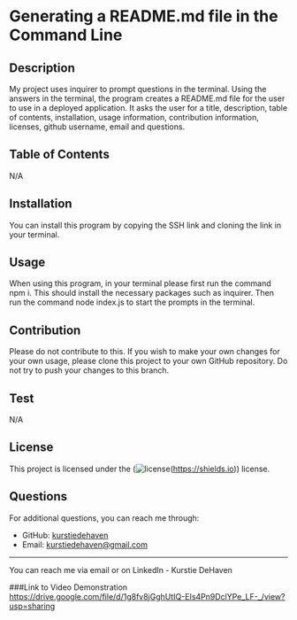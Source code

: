# Generating a README.md file in the Command Line

## Description

My project uses inquirer to prompt questions in the terminal. Using the answers in the terminal, the program creates a README.md file for the user to use in a deployed application. It asks the user for a title, description, table of contents, installation, usage information, contribution information, licenses, github username, email and questions.

## Table of Contents

N/A

## Installation

You can install this program by copying the SSH link and cloning the link in your terminal.

## Usage

When using this program, in your terminal please first run the command npm i. This should install the necessary packages such as inquirer. Then run the command node index.js to start the prompts in the terminal.

## Contribution

Please do not contribute to this. If you wish to make your own changes for your own usage, please clone this project to your own GitHub repository. Do not try to push your changes to this branch.

## Test

N/A

## License

This project is licensed under the (![license](https://img.shields.io/badge/license-MIT-blue)(https://shields.io)) license.

## Questions

For additional questions, you can reach me through:

- GitHub: [kurstiedehaven](https://github.com/kurstiedehaven)
- Email: kurstiedehaven@gmail.com

---

You can reach me via email or on LinkedIn - Kurstie DeHaven

###Link to Video Demonstration
https://drive.google.com/file/d/1g8fv8jGghUtIQ-EIs4Pn9DclYPe_LF-_/view?usp=sharing
